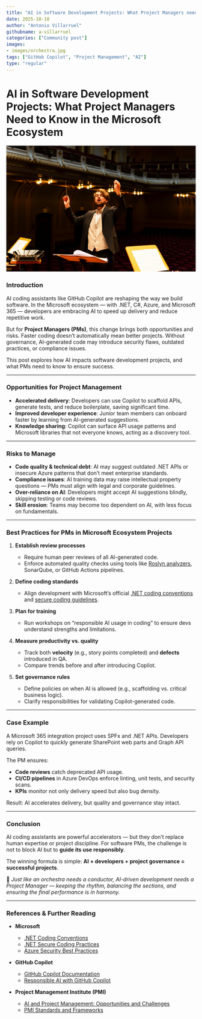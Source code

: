 ```yaml
---
title: "AI in Software Development Projects: What Project Managers need to know"
date: 2025-10-10
author: "Antonio Villarruel"
githubname: a-villarruel
categories: ["Community post"]
images:
- images/orchestra.jpg
tags: ["GitHub Copilot", "Project Management", "AI"]
type: "regular"
---
```


# AI in Software Development Projects: What Project Managers Need to Know in the Microsoft Ecosystem
![orchestra](./images/orchestra.jpg)

### Introduction
AI coding assistants like GitHub Copilot are reshaping the way we build software. In the Microsoft ecosystem — with .NET, C#, Azure, and Microsoft 365 — developers are embracing AI to speed up delivery and reduce repetitive work.

But for **Project Managers (PMs)**, this change brings both opportunities and risks. Faster coding doesn’t automatically mean better projects. Without governance, AI-generated code may introduce security flaws, outdated practices, or compliance issues.

This post explores how AI impacts software development projects, and what PMs need to know to ensure success.

---

### Opportunities for Project Management

- **Accelerated delivery**: Developers can use Copilot to scaffold APIs, generate tests, and reduce boilerplate, saving significant time.  
- **Improved developer experience**: Junior team members can onboard faster by learning from AI-generated suggestions.  
- **Knowledge sharing**: Copilot can surface API usage patterns and Microsoft libraries that not everyone knows, acting as a discovery tool.  

---

### Risks to Manage

- **Code quality & technical debt**: AI may suggest outdated .NET APIs or insecure Azure patterns that don’t meet enterprise standards.  
- **Compliance issues**: AI training data may raise intellectual property questions — PMs must align with legal and corporate guidelines.  
- **Over-reliance on AI**: Developers might accept AI suggestions blindly, skipping testing or code reviews.  
- **Skill erosion**: Teams may become too dependent on AI, with less focus on fundamentals.  

---

### Best Practices for PMs in Microsoft Ecosystem Projects

1. **Establish review processes**  
   - Require human peer reviews of all AI-generated code.  
   - Enforce automated quality checks using tools like [Roslyn analyzers](https://learn.microsoft.com/dotnet/fundamentals/code-analysis/overview), SonarQube, or GitHub Actions pipelines.  

2. **Define coding standards**  
   - Align development with Microsoft’s official [.NET coding conventions](https://learn.microsoft.com/dotnet/csharp/fundamentals/coding-style/coding-conventions) and [secure coding guidelines](https://learn.microsoft.com/dotnet/standard/security/).  

3. **Plan for training**  
   - Run workshops on “responsible AI usage in coding” to ensure devs understand strengths and limitations.  

4. **Measure productivity vs. quality**  
   - Track both **velocity** (e.g., story points completed) and **defects** introduced in QA.  
   - Compare trends before and after introducing Copilot.  

5. **Set governance rules**  
   - Define policies on when AI is allowed (e.g., scaffolding vs. critical business logic).  
   - Clarify responsibilities for validating Copilot-generated code.  

---

### Case Example
A Microsoft 365 integration project uses SPFx and .NET APIs. Developers rely on Copilot to quickly generate SharePoint web parts and Graph API queries.  

The PM ensures:  
- **Code reviews** catch deprecated API usage.  
- **CI/CD pipelines** in Azure DevOps enforce linting, unit tests, and security scans.  
- **KPIs** monitor not only delivery speed but also bug density.  

Result: AI accelerates delivery, but quality and governance stay intact.  

---

### Conclusion
AI coding assistants are powerful accelerators — but they don’t replace human expertise or project discipline. For software PMs, the challenge is not to block AI but to **guide its use responsibly**.  

The winning formula is simple: **AI + developers + project governance = successful projects**.  

🎼 *Just like an orchestra needs a conductor, AI-driven development needs a Project Manager — keeping the rhythm, balancing the sections, and ensuring the final performance is in harmony.*  

---

### References & Further Reading

- **Microsoft**  
  - [.NET Coding Conventions](https://learn.microsoft.com/dotnet/csharp/fundamentals/coding-style/coding-conventions)  
  - [.NET Secure Coding Practices](https://learn.microsoft.com/dotnet/standard/security/)  
  - [Azure Security Best Practices](https://learn.microsoft.com/azure/security/fundamentals/best-practices-and-patterns)  

- **GitHub Copilot**  
  - [GitHub Copilot Documentation](https://docs.github.com/copilot)  
  - [Responsible AI with GitHub Copilot](https://github.blog/2023-02-14-github-copilot-responsible-ai-principles/)  

- **Project Management Institute (PMI)**  
  - [AI and Project Management: Opportunities and Challenges](https://www.pmi.org/learning/library/ai-project-management-12844)  
  - [PMI Standards and Frameworks](https://www.pmi.org/standards)  